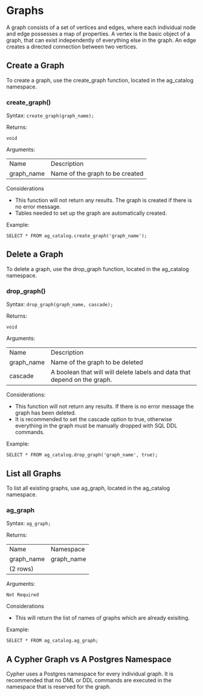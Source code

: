 # Graphs

A graph consists of a set of vertices and edges, where each individual node and edge possesses a map of properties. A vertex is the basic object of a graph, that can exist independently of everything else in the graph. An edge creates a directed connection between two vertices.


## Create a Graph

To create a graph, use the create_graph function, located in the ag_catalog namespace.


### create_graph()

Syntax: `create_graph(graph_name);`

Returns:

```
void
```

Arguments:


<table>
  <tr>
   <td>Name
   </td>
   <td>Description
   </td>
  </tr>
  <tr>
   <td>graph_name
   </td>
   <td>Name of the graph to be created
   </td>
  </tr>
</table>


Considerations



* This function will not return any results. The graph is created if there is no error message.
* Tables needed to set up the graph are automatically created.

Example:

```postgresql
SELECT * FROM ag_catalog.create_graph('graph_name');
```

## Delete a Graph

To delete a graph, use the drop_graph function, located in the ag_catalog namespace.


### drop_graph()

Syntax: `drop_graph(graph_name, cascade);`

Returns:

```
void
```

Arguments:


<table>
  <tr>
   <td>Name
   </td>
   <td>Description
   </td>
  </tr>
  <tr>
   <td>graph_name
   </td>
   <td>Name of the graph to be deleted
   </td>
  </tr>
  <tr>
   <td>cascade
   </td>
   <td>A boolean that will will delete labels and data that depend on the graph.
   </td>
  </tr>
</table>


Considerations:



* This function will not return any results. If there is no error message the graph has been deleted.
* It is recommended to set the cascade option to true, otherwise everything in the graph must be manually dropped with SQL DDL commands.

Example:

```postgresql
SELECT * FROM ag_catalog.drop_graph('graph_name', true);
```


## List all Graphs

To list all existing graphs, use ag_graph, located in the ag_catalog namespace.


### ag_graph

Syntax: `ag_graph;`

Returns:


<table>
  <tr>
   <td>Name
   </td>
   <td>Namespace
   </td>
  </tr>
  <tr>
   <td>graph_name
   </td>
   <td>graph_name
   </td>
  </tr>
  <tr>
    <td colspan="2">(2 rows)</td>
  </tr>
</table>

Arguments:


```
Not Required
```


Considerations



* This will return the list of names of graphs which are already exisiting.


Example:

```postgresql
SELECT * FROM ag_catalog.ag_graph;
```



## A Cypher Graph vs A Postgres Namespace

Cypher uses a Postgres namespace for every individual graph. It is recommended that no DML or DDL commands are executed in the namespace that is reserved for the graph. 
<!-- Needs clarification. Since search path is set as ag_catalog first in the searh path, all DML and DDL will happen in the ag_catalog namespace. Also should we say schema rather than namespace? 
-->

